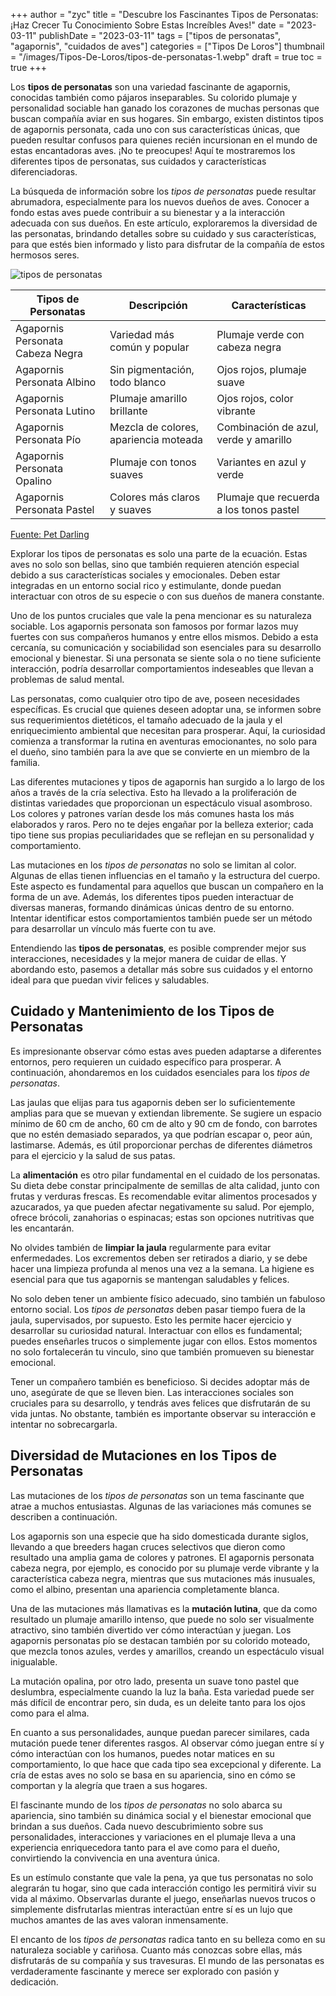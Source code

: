 +++
author = "zyc"
title = "Descubre los Fascinantes Tipos de Personatas: ¡Haz Crecer Tu Conocimiento Sobre Estas Increíbles Aves!"
date = "2023-03-11"
publishDate = "2023-03-11"
tags = ["tipos de personatas", "agapornis", "cuidados de aves"]
categories = ["Tipos De Loros"]
thumbnail = "/images/Tipos-De-Loros/tipos-de-personatas-1.webp"
draft = true
toc = true
+++


Los **tipos de personatas** son una variedad fascinante de agapornis, conocidas también como pájaros inseparables. Su colorido plumaje y personalidad sociable han ganado los corazones de muchas personas que buscan compañía aviar en sus hogares. Sin embargo, existen distintos tipos de agapornis personata, cada uno con sus características únicas, que pueden resultar confusos para quienes recién incursionan en el mundo de estas encantadoras aves. ¡No te preocupes! Aquí te mostraremos los diferentes tipos de personatas, sus cuidados y características diferenciadoras.

La búsqueda de información sobre los *tipos de personatas* puede resultar abrumadora, especialmente para los nuevos dueños de aves. Conocer a fondo estas aves puede contribuir a su bienestar y a la interacción adecuada con sus dueños. En este artículo, exploraremos la diversidad de las personatas, brindando detalles sobre su cuidado y sus características, para que estés bien informado y listo para disfrutar de la compañía de estos hermosos seres. 

![tipos de personatas](/images/Tipos-De-Loros/tipos-de-personatas-1.webp)

| Tipos de Personatas | Descripción | Características |
|---------------------|-------------|-----------------|
| Agapornis Personata Cabeza Negra | Variedad más común y popular | Plumaje verde con cabeza negra |
| Agapornis Personata Albino | Sin pigmentación, todo blanco | Ojos rojos, plumaje suave |
| Agapornis Personata Lutino | Plumaje amarillo brillante | Ojos rojos, color vibrante |
| Agapornis Personata Pío | Mezcla de colores, apariencia moteada | Combinación de azul, verde y amarillo |
| Agapornis Personata Opalino | Plumaje con tonos suaves | Variantes en azul y verde |
| Agapornis Personata Pastel | Colores más claros y suaves | Plumaje que recuerda a los tonos pastel |

[Fuente: Pet Darling](https://www.petdarling.com/agapornis-personata/)

Explorar los tipos de personatas es solo una parte de la ecuación. Estas aves no solo son bellas, sino que también requieren atención especial debido a sus características sociales y emocionales. Deben estar integradas en un entorno social rico y estimulante, donde puedan interactuar con otros de su especie o con sus dueños de manera constante.

Uno de los puntos cruciales que vale la pena mencionar es su naturaleza sociable. Los agapornis personata son famosos por formar lazos muy fuertes con sus compañeros humanos y entre ellos mismos. Debido a esta cercanía, su comunicación y sociabilidad son esenciales para su desarrollo emocional y bienestar. Si una personata se siente sola o no tiene suficiente interacción, podría desarrollar comportamientos indeseables que llevan a problemas de salud mental.

Las personatas, como cualquier otro tipo de ave, poseen necesidades específicas. Es crucial que quienes deseen adoptar una, se informen sobre sus requerimientos dietéticos, el tamaño adecuado de la jaula y el enriquecimiento ambiental que necesitan para prosperar. Aquí, la curiosidad comienza a transformar la rutina en aventuras emocionantes, no solo para el dueño, sino también para la ave que se convierte en un miembro de la familia.

Las diferentes mutaciones y tipos de agapornis han surgido a lo largo de los años a través de la cría selectiva. Esto ha llevado a la proliferación de distintas variedades que proporcionan un espectáculo visual asombroso. Los colores y patrones varían desde los más comunes hasta los más elaborados y raros. Pero no te dejes engañar por la belleza exterior; cada tipo tiene sus propias peculiaridades que se reflejan en su personalidad y comportamiento.

Las mutaciones en los *tipos de personatas* no solo se limitan al color. Algunas de ellas tienen influencias en el tamaño y la estructura del cuerpo. Este aspecto es fundamental para aquellos que buscan un compañero en la forma de un ave. Además, los diferentes tipos pueden interactuar de diversas maneras, formando dinámicas únicas dentro de su entorno. Intentar identificar estos comportamientos también puede ser un método para desarrollar un vínculo más fuerte con tu ave.

Entendiendo las **tipos de personatas**, es posible comprender mejor sus interacciones, necesidades y la mejor manera de cuidar de ellas. Y abordando esto, pasemos a detallar más sobre sus cuidados y el entorno ideal para que puedan vivir felices y saludables.

## Cuidado y Mantenimiento de los Tipos de Personatas

Es impresionante observar cómo estas aves pueden adaptarse a diferentes entornos, pero requieren un cuidado específico para prosperar. A continuación, ahondaremos en los cuidados esenciales para los *tipos de personatas*.

Las jaulas que elijas para tus agapornis deben ser lo suficientemente amplias para que se muevan y extiendan libremente. Se sugiere un espacio mínimo de 60 cm de ancho, 60 cm de alto y 90 cm de fondo, con barrotes que no estén demasiado separados, ya que podrían escapar o, peor aún, lastimarse. Además, es útil proporcionar perchas de diferentes diámetros para el ejercicio y la salud de sus patas.

La **alimentación** es otro pilar fundamental en el cuidado de los personatas. Su dieta debe constar principalmente de semillas de alta calidad, junto con frutas y verduras frescas. Es recomendable evitar alimentos procesados y azucarados, ya que pueden afectar negativamente su salud. Por ejemplo, ofrece brócoli, zanahorias o espinacas; estas son opciones nutritivas que les encantarán.

No olvides también de **limpiar la jaula** regularmente para evitar enfermedades. Los excrementos deben ser retirados a diario, y se debe hacer una limpieza profunda al menos una vez a la semana. La higiene es esencial para que tus agapornis se mantengan saludables y felices.

No solo deben tener un ambiente físico adecuado, sino también un fabuloso entorno social. Los *tipos de personatas* deben pasar tiempo fuera de la jaula, supervisados, por supuesto. Esto les permite hacer ejercicio y desarrollar su curiosidad natural. Interactuar con ellos es fundamental; puedes enseñarles trucos o simplemente jugar con ellos. Estos momentos no solo fortalecerán tu vinculo, sino que también promueven su bienestar emocional.

Tener un compañero también es beneficioso. Si decides adoptar más de uno, asegúrate de que se lleven bien. Las interacciones sociales son cruciales para su desarrollo, y tendrás aves felices que disfrutarán de su vida juntas. No obstante, también es importante observar su interacción e intentar no sobrecargarla.

## Diversidad de Mutaciones en los Tipos de Personatas

Las mutaciones de los *tipos de personatas* son un tema fascinante que atrae a muchos entusiastas. Algunas de las variaciones más comunes se describen a continuación. 

Los agapornis son una especie que ha sido domesticada durante siglos, llevando a que breeders hagan cruces selectivos que dieron como resultado una amplia gama de colores y patrones. El agapornis personata cabeza negra, por ejemplo, es conocido por su plumaje verde vibrante y la característica cabeza negra, mientras que sus mutaciones más inusuales, como el albino, presentan una apariencia completamente blanca.

Una de las mutaciones más llamativas es la **mutación lutina**, que da como resultado un plumaje amarillo intenso, que puede no solo ser visualmente atractivo, sino también divertido ver cómo interactúan y juegan. Los agapornis personatas pío se destacan también por su colorido moteado, que mezcla tonos azules, verdes y amarillos, creando un espectáculo visual inigualable.

La mutación opalina, por otro lado, presenta un suave tono pastel que deslumbra, especialmente cuando la luz la baña. Esta variedad puede ser más difícil de encontrar pero, sin duda, es un deleite tanto para los ojos como para el alma.

En cuanto a sus personalidades, aunque puedan parecer similares, cada mutación puede tener diferentes rasgos. Al observar cómo juegan entre sí y cómo interactúan con los humanos, puedes notar matices en su comportamiento, lo que hace que cada tipo sea excepcional y diferente. La cría de estas aves no solo se basa en su apariencia, sino en cómo se comportan y la alegría que traen a sus hogares.

El fascinante mundo de los *tipos de personatas* no solo abarca su apariencia, sino también su dinámica social y el bienestar emocional que brindan a sus dueños. Cada nuevo descubrimiento sobre sus personalidades, interacciones y variaciones en el plumaje lleva a una experiencia enriquecedora tanto para el ave como para el dueño, convirtiendo la convivencia en una aventura única.

Es un estímulo constante que vale la pena, ya que tus personatas no solo alegrarán tu hogar, sino que cada interacción contigo les permitirá vivir su vida al máximo. Observarlas durante el juego, enseñarlas nuevos trucos o simplemente disfrutarlas mientras interactúan entre sí es un lujo que muchos amantes de las aves valoran inmensamente.

El encanto de los *tipos de personatas* radica tanto en su belleza como en su naturaleza sociable y cariñosa. Cuanto más conozcas sobre ellas, más disfrutarás de su compañía y sus travesuras. El mundo de las personatas es verdaderamente fascinante y merece ser explorado con pasión y dedicación.
